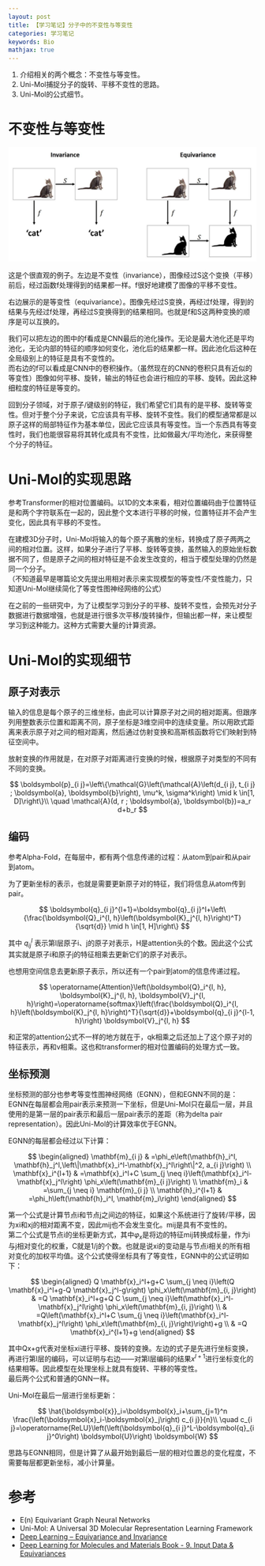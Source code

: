 ```yaml
---
layout: post
title: 【学习笔记】分子中的不变性与等变性
categories: 学习笔记
keywords: Bio
mathjax: true
---
```




1. 介绍相关的两个概念：不变性与等变性。
2. Uni-Mol捕捉分子的旋转、平移不变性的思路。
3. Uni-Mol的公式细节。



# 不变性与等变性

![](/images/blog/in-eq.png)

这是个很直观的例子。左边是不变性（invariance），图像经过S这个变换（平移）前后，经过函数f处理得到的结果都一样。f很好地建模了图像的平移不变性。

右边展示的是等变性（equivariance）。图像先经过S变换，再经过f处理，得到的结果与先经过f处理，再经过S变换得到的结果相同。也就是f和S这两种变换的顺序是可以互换的。

我们可以把左边的图中的f看成是CNN最后的池化操作。无论是最大池化还是平均池化，无论内部的特征的顺序如何变化，池化后的结果都一样。因此池化后这种在全局级别上的特征是具有不变性的。  
而右边的f可以看成是CNN中的卷积操作。（虽然现在的CNN的卷积只具有近似的等变性）图像如何平移、旋转，输出的特征也会进行相应的平移、旋转。因此这种细粒度的特征是等变的。

回到分子领域，对于原子/键级别的特征，我们希望它们具有的是平移、旋转等变性。但对于整个分子来说，它应该具有平移、旋转不变性。我们的模型通常都是以原子这样的局部特征作为基本单位，因此它应该具有等变性。当一个东西具有等变性时，我们也能很容易将其转化成具有不变性，比如做最大/平均池化，来获得整个分子的特征。

# Uni-Mol的实现思路

参考Transformer的相对位置编码。以1D的文本来看，相对位置编码由于位置特征是和两个字符联系在一起的，因此整个文本进行平移的时候，位置特征并不会产生变化，因此具有平移的不变性。  

在建模3D分子时，Uni-Mol将输入的每个原子离散的坐标，转换成了原子两两之间的相对位置。这样，如果分子进行了平移、旋转等变换，虽然输入的原始坐标数据不同了，但是原子之间的相对特征是不会发生改变的，相当于模型处理的仍然是同一个分子。  
（不知道最早是哪篇论文先提出用相对表示来实现模型的等变性/不变性能力，只知道Uni-Mol继续简化了等变性图神经网络的公式）


在之前的一些研究中，为了让模型学习到分子的平移、旋转不变性，会预先对分子数据进行数据增强，也就是进行很多次平移/旋转操作，但输出都一样，来让模型学习到这种能力。这种方式需要大量的计算资源。


# Uni-Mol的实现细节

## 原子对表示

输入的信息是每个原子的三维坐标，由此可以计算原子对之间的相对距离。但跟序列用整数表示位置和距离不同，原子坐标是3维空间中的连续变量。所以用欧式距离来表示原子对之间的相对距离，然后通过仿射变换和高斯核函数将它们映射到特征空间中。

放射变换的作用就是，在对原子对距离进行变换的时候，根据原子对类型的不同有不同的变换。

$$
\boldsymbol{p}_{i j}=\left\{\mathcal{G}\left(\mathcal{A}\left(d_{i j}, t_{i j} ; \boldsymbol{a}, \boldsymbol{b}\right), \mu^k, \sigma^k\right) \mid k \in[1, D]\right\}\\ \quad \mathcal{A}(d, r ; \boldsymbol{a}, \boldsymbol{b})=a_r d+b_r
$$



## 编码

参考Alpha-Fold，在每层中，都有两个信息传递的过程：从atom到pair和从pair到atom。

为了更新坐标的表示，也就是需要更新原子对的特征，我们将信息从atom传到pair。

$$
\boldsymbol{q}_{i j}^{l+1}=\boldsymbol{q}_{i j}^l+\left\{\frac{\boldsymbol{Q}_i^{l, h}\left(\boldsymbol{K}_j^{l, h}\right)^T}{\sqrt{d}} \mid h \in[1, H]\right\}
$$


其中 $q_{ij}^l$ 表示第l层原子i、j的原子对表示，H是attention头的个数。因此这个公式其实就是原子i和原子j的特征相乘去更新它们的原子对表示。

也想用空间信息去更新原子表示，所以还有一个pair到atom的信息传递过程。

$$
\operatorname{Attention}\left(\boldsymbol{Q}_i^{l, h}, \boldsymbol{K}_j^{l, h}, \boldsymbol{V}_j^{l, h}\right)=\operatorname{softmax}\left(\frac{\boldsymbol{Q}_i^{l, h}\left(\boldsymbol{K}_j^{l, h}\right)^T}{\sqrt{d}}+\boldsymbol{q}_{i j}^{l-1, h}\right) \boldsymbol{V}_j^{l, h}
$$

和正常的attention公式不一样的地方就在于，qk相乘之后还加上了这个原子对的特征表示，再和v相乘。这也和transformer的相对位置编码的处理方式一致。


## 坐标预测

坐标预测的部分也参考等变性图神经网络（EGNN），但和EGNN不同的是：EGNN在每层都会用pair表示来预测一下坐标，但是Uni-Mol只在最后一层，并且使用的是第一层的pair表示和最后一层pair表示的差距（称为delta pair representation）。因此Uni-Mol的计算效率优于EGNN。


EGNN的每层都会经过以下计算：

$$
\begin{aligned}
\mathbf{m}_{i j} & =\phi_e\left(\mathbf{h}_i^l, \mathbf{h}_j^l,\left\|\mathbf{x}_i^l-\mathbf{x}_j^l\right\|^2, a_{i j}\right) \\
\mathbf{x}_i^{l+1} & =\mathbf{x}_i^l+C \sum_{j \neq i}\left(\mathbf{x}_i^l-\mathbf{x}_j^l\right) \phi_x\left(\mathbf{m}_{i j}\right) \\
\mathbf{m}_i & =\sum_{j \neq i} \mathbf{m}_{i j} \\
\mathbf{h}_i^{l+1} & =\phi_h\left(\mathbf{h}_i^l, \mathbf{m}_i\right)
\end{aligned}
$$

第一个公式是计算节点i和节点j之间边的特征，如果这个系统进行了旋转/平移，因为xi和xj的相对距离不变，因此mij也不会发生变化。mij是具有不变性的。  
第二个公式是节点i的坐标更新方式，其中$φ_x$是将边的特征mij转换成标量，作为i与j相对变化的权重，C就是1/j的个数。也就是说xi的变动是与节点i相关的所有相对变化的加权平均值。这个公式使得坐标具有了等变性，EGNN中的公式证明如下：

$$
\begin{aligned}
Q \mathbf{x}_i^l+g+C \sum_{j \neq i}\left(Q \mathbf{x}_i^l+g-Q \mathbf{x}_j^l-g\right) \phi_x\left(\mathbf{m}_{i, j}\right) & =Q \mathbf{x}_i^l+g+Q C \sum_{j \neq i}\left(\mathbf{x}_i^l-\mathbf{x}_j^l\right) \phi_x\left(\mathbf{m}_{i, j}\right) \\
& =Q\left(\mathbf{x}_i^l+C \sum_{j \neq i}\left(\mathbf{x}_i^l-\mathbf{x}_j^l\right) \phi_x\left(\mathbf{m}_{i, j}\right)\right)+g \\
& =Q \mathbf{x}_i^{l+1}+g
\end{aligned}
$$

其中Qx+g代表对坐标xi进行平移、旋转的变换。左边的式子是先进行坐标变换，再进行第l层的编码，可以证明与右边——对第l层编码的结果$x^{l+1}$进行坐标变化的结果相等。因此模型在处理坐标上就具有旋转、平移的等变性。  
最后两个公式和普通的GNN一样。

Uni-Mol在最后一层进行坐标更新：

$$
\hat{\boldsymbol{x}}_i=\boldsymbol{x}_i+\sum_{j=1}^n \frac{\left(\boldsymbol{x}_i-\boldsymbol{x}_j\right) c_{i j}}{n}\\ \quad c_{i j}=\operatorname{ReLU}\left(\left(\boldsymbol{q}_{i j}^L-\boldsymbol{q}_{i j}^0\right) \boldsymbol{U}\right) \boldsymbol{W}
$$

思路与EGNN相同，但是计算了从最开始到最后一层的相对位置总的变化程度，不需要每层都更新坐标，减小计算量。

# 参考

+ E(n) Equivariant Graph Neural Networks
+ Uni-Mol: A Universal 3D Molecular Representation Learning Framework
+ [Deep Learning – Equivariance and Invariance](https://www.doc.ic.ac.uk/~bkainz/teaching/DL/notes/equivariance.pdf)
+ [Deep Learning for Molecules and Materials Book - 9. Input Data & Equivariances](https://dmol.pub/dl/data.html)